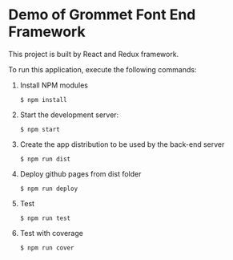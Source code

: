 # Demo of Grommet Font End Framework

This project is built by React and Redux framework.

To run this application, execute the following commands:

1. Install NPM modules

    ```
    $ npm install
    ```

1. Start the development server:

    ```
    $ npm start
    ```

1. Create the app distribution to be used by the back-end server

    ```
    $ npm run dist
    ```
  
1. Deploy github pages from dist folder

    ```
    $ npm run deploy
    ```
1. Test 

    ```
    $ npm run test
    ```
1. Test with coverage

    ```
    $ npm run cover
    ```
    
